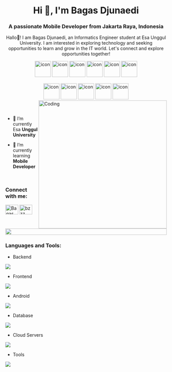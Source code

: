 <h1 align="center">Hi 👋, I'm Bagas Djunaedi</h1>
<h3 align="center">A passionate Mobile Developer from Jakarta Raya, Indonesia</h3>
<p align="center">Hallo👋! I am Bagas Djunaedi, an Informatics Engineer student at Esa Unggul University. I am interested in exploring technology and seeking opportunities to learn and grow in the IT world. Let's connect and explore opportunities together!</p>

<div align="center">
  <img src="https://skillicons.dev/icons?i=figma" alt="icon"width="50" height="50" />
  <img src="https://skillicons.dev/icons?i=js" alt="icon" width="50" height="50" />
  <img src="https://skillicons.dev/icons?i=html" alt="icon" width="50" height="50" />
  <img src="https://skillicons.dev/icons?i=css" alt="icon" width="50" height="50" />
  <img src="https://skillicons.dev/icons?i=firebase" alt="icon" width="50" height="50" />
  <img src="https://skillicons.dev/icons?i=dart" alt="icon" width="50" height="50" />
</div>

<br>

<div align="center">
  <img src="https://techstack-generator.vercel.app/mysql-icon.svg" alt="icon" width="50" height="50" />
  <img src="https://techstack-generator.vercel.app/github-icon.svg" alt="icon" width="50" height="50" />
  <img src="https://techstack-generator.vercel.app/prettier-icon.svg" alt="icon" width="50" height="50" />
  <img src="https://techstack-generator.vercel.app/restapi-icon.svg" alt="icon" width="50" height="50" />
  <img src="https://techstack-generator.vercel.app/eslint-icon.svg" alt="icon" width="50" height="50" />
</div>

<img align="right" alt="Coding" width="400" src="https://user-images.githubusercontent.com/74038190/229223263-cf2e4b07-2615-4f87-9c38-e37600f8381a.gif">
<br><br>

- 🔭 I’m currently Esa **Unggul University**

- 🌱 I’m currently learning **Mobile Developer**

<br>
<h3 align="left">Connect with me:</h3>
<p align="left">
<a href="https://www.linkedin.com/in/bagas-djunaedi-160b161ab/" target="blank"><img align="center" src="https://raw.githubusercontent.com/rahuldkjain/github-profile-readme-generator/master/src/images/icons/Social/linked-in-alt.svg" alt="Bagas Djunaedi" height="30" width="40" /></a>
<a href="https://www.instagram.com/bzzzz__08/" target="blank"><img align="center" src="https://raw.githubusercontent.com/rahuldkjain/github-profile-readme-generator/master/src/images/icons/Social/instagram.svg" alt="bzzz__08" height="30" width="40" /></a>
</p>
<br>

<img src="https://i.imgur.com/dBaSKWF.gif" height="20" width="100%">

<h3 align="left">Languages and Tools:</h3>

- Backend
<p align="left">
  <a href="https://skillicons.dev">
    <img src="https://skillicons.dev/icons?i=nodejs,php,npm,js,dart" />
  </a>
</p>

- Frontend
<p align="left">
  <a href="https://skillicons.dev">
    <img src="https://skillicons.dev/icons?i=dart,js,html,css,tailwindcss" />
  </a>
</p>

- Android
<p align="left">
  <a href="https://skillicons.dev">
    <img src="https://skillicons.dev/icons?i=flutter,dart" />
  </a>
</p>

- Database
<p align="left">
  <a href="https://skillicons.dev">
    <img src="https://skillicons.dev/icons?i=mysql,supabase" />
  </a>
</p>

- Cloud Servers
<p align="left">
  <a href="https://skillicons.dev">
    <img src="https://skillicons.dev/icons?i=firebase" />
  </a>
</p>

- Tools
<p align="left">
  <a href="https://skillicons.dev">
    <img src="https://skillicons.dev/icons?i=git,github,figma,vscode,postman,notion" />
  </a>
</p>
